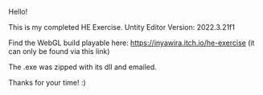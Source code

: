Hello!

This is my completed HE Exercise.
Untity Editor Version: 2022.3.21f1

Find the WebGL build playable here: https://inyawira.itch.io/he-exercise
(it can only be found via this link)

The .exe was zipped with its dll and emailed.

Thanks for your time! :)
